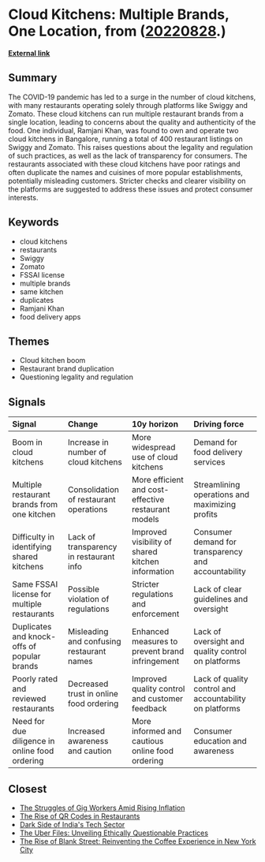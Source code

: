 # __Cloud Kitchens: Multiple Brands, One Location__, from ([20220828](https://kghosh.substack.com/p/20220828).)

__[External link](https://peabee.substack.com/p/17-one-kitchen-hundreds-of-internet)__



## Summary

The COVID-19 pandemic has led to a surge in the number of cloud kitchens, with many restaurants operating solely through platforms like Swiggy and Zomato. These cloud kitchens can run multiple restaurant brands from a single location, leading to concerns about the quality and authenticity of the food. One individual, Ramjani Khan, was found to own and operate two cloud kitchens in Bangalore, running a total of 400 restaurant listings on Swiggy and Zomato. This raises questions about the legality and regulation of such practices, as well as the lack of transparency for consumers. The restaurants associated with these cloud kitchens have poor ratings and often duplicate the names and cuisines of more popular establishments, potentially misleading customers. Stricter checks and clearer visibility on the platforms are suggested to address these issues and protect consumer interests.

## Keywords

* cloud kitchens
* restaurants
* Swiggy
* Zomato
* FSSAI license
* multiple brands
* same kitchen
* duplicates
* Ramjani Khan
* food delivery apps

## Themes

* Cloud kitchen boom
* Restaurant brand duplication
* Questioning legality and regulation

## Signals

| Signal                                         | Change                                    | 10y horizon                                         | Driving force                                           |
|:-----------------------------------------------|:------------------------------------------|:----------------------------------------------------|:--------------------------------------------------------|
| Boom in cloud kitchens                         | Increase in number of cloud kitchens      | More widespread use of cloud kitchens               | Demand for food delivery services                       |
| Multiple restaurant brands from one kitchen    | Consolidation of restaurant operations    | More efficient and cost-effective restaurant models | Streamlining operations and maximizing profits          |
| Difficulty in identifying shared kitchens      | Lack of transparency in restaurant info   | Improved visibility of shared kitchen information   | Consumer demand for transparency and accountability     |
| Same FSSAI license for multiple restaurants    | Possible violation of regulations         | Stricter regulations and enforcement                | Lack of clear guidelines and oversight                  |
| Duplicates and knock-offs of popular brands    | Misleading and confusing restaurant names | Enhanced measures to prevent brand infringement     | Lack of oversight and quality control on platforms      |
| Poorly rated and reviewed restaurants          | Decreased trust in online food ordering   | Improved quality control and customer feedback      | Lack of quality control and accountability on platforms |
| Need for due diligence in online food ordering | Increased awareness and caution           | More informed and cautious online food ordering     | Consumer education and awareness                        |

## Closest

* [The Struggles of Gig Workers Amid Rising Inflation](d5620f5b1f4a80563ac4f5d523804658)
* [The Rise of QR Codes in Restaurants](f5b3a5e0ba84a3093de9500e6cf31c35)
* [Dark Side of India's Tech Sector](6ed5fdeafa587adf125587208fb0e01b)
* [The Uber Files: Unveiling Ethically Questionable Practices](655e3149be8db392d1f213d4a5c59fb2)
* [The Rise of Blank Street: Reinventing the Coffee Experience in New York City](ad6334d8203e40ef0376165b2141e1d3)